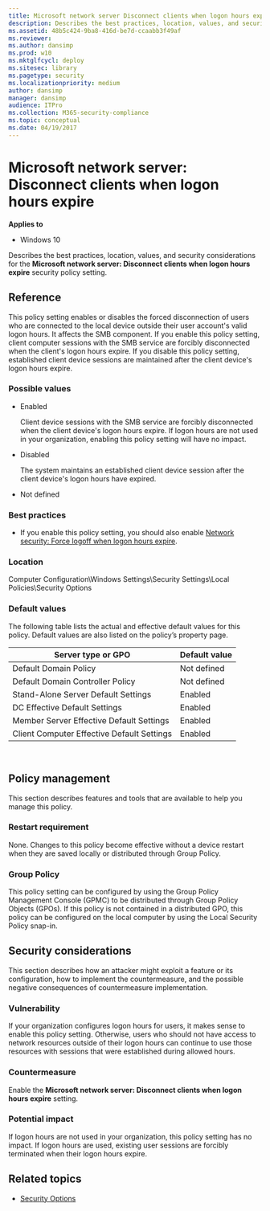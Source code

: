 ```yaml
---
title: Microsoft network server Disconnect clients when logon hours expire (Windows 10)
description: Describes the best practices, location, values, and security considerations for the Microsoft network server Disconnect clients when logon hours expire security policy setting.
ms.assetid: 48b5c424-9ba8-416d-be7d-ccaabb3f49af
ms.reviewer: 
ms.author: dansimp
ms.prod: w10
ms.mktglfcycl: deploy
ms.sitesec: library
ms.pagetype: security
ms.localizationpriority: medium
author: dansimp
manager: dansimp
audience: ITPro
ms.collection: M365-security-compliance
ms.topic: conceptual
ms.date: 04/19/2017
---
```


# Microsoft network server: Disconnect clients when logon hours expire

**Applies to**
-   Windows 10

Describes the best practices, location, values, and security considerations for the **Microsoft network server: Disconnect clients when logon hours expire** security policy setting.

## Reference

This policy setting enables or disables the forced disconnection of users who are connected to the local device outside their user account's valid logon hours. It affects the SMB component. If you enable this policy setting, client computer sessions with the SMB service are forcibly disconnected when the client's logon hours expire. If you disable this policy setting, established client device sessions are maintained after the client device's logon hours expire.

### Possible values

-   Enabled

    Client device sessions with the SMB service are forcibly disconnected when the client device's logon hours expire. If logon hours are not used in your organization, enabling this policy setting will have no impact.

-   Disabled

    The system maintains an established client device session after the client device's logon hours have expired.

-   Not defined

### Best practices

-   If you enable this policy setting, you should also enable [Network security: Force logoff when logon hours expire](network-security-force-logoff-when-logon-hours-expire.md).

### Location

Computer Configuration\\Windows Settings\\Security Settings\\Local Policies\\Security Options

### Default values

The following table lists the actual and effective default values for this policy. Default values are also listed on the policy’s property page.

| Server type or GPO | Default value |
| - | - |
| Default Domain Policy| Not defined| 
| Default Domain Controller Policy | Not defined| 
| Stand-Alone Server Default Settings | Enabled| 
| DC Effective Default Settings| Enabled |
| Member Server Effective Default Settings| Enabled| 
| Client Computer Effective Default Settings | Enabled| 
 
## Policy management

This section describes features and tools that are available to help you manage this policy.

### Restart requirement

None. Changes to this policy become effective without a device restart when they are saved locally or distributed through Group Policy.

### Group Policy

This policy setting can be configured by using the Group Policy Management Console (GPMC) to be distributed through Group Policy Objects (GPOs). If this policy is not contained in a distributed GPO, this policy can be configured on the local computer by using the Local Security Policy snap-in.

## Security considerations

This section describes how an attacker might exploit a feature or its configuration, how to implement the countermeasure, and the possible negative consequences of countermeasure implementation.

### Vulnerability

If your organization configures logon hours for users, it makes sense to enable this policy setting. Otherwise, users who should not have access to network resources outside of their logon hours can continue to use those resources with sessions that were established during allowed hours.

### Countermeasure

Enable the **Microsoft network server: Disconnect clients when logon hours expire** setting.

### Potential impact

If logon hours are not used in your organization, this policy setting has no impact. If logon hours are used, existing user sessions are forcibly terminated when their logon hours expire.

## Related topics

- [Security Options](security-options.md)
